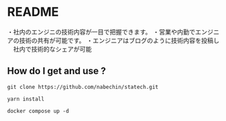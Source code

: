 # README
・社内のエンジニの技術内容が一目で把握できます。
・営業や内勤でエンジニアの技術の共有が可能です。
・エンジニアはブログのように技術内容を投稿し
　社内で技術的なシェアが可能
## How do I get and use ?

```
git clone https://github.com/nabechin/statech.git
```

```
yarn install
```

```
docker compose up -d
```
